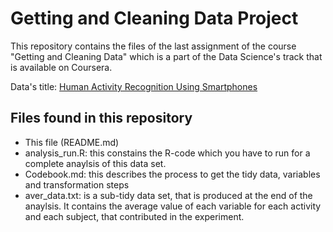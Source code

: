 # Getting and Cleaning Data Project
This repository contains the files of the  last assignment of the course "Getting and Cleaning Data" which is a part of the Data Science's track that is available on Coursera.

Data's title: [Human Activity Recognition Using Smartphones](http://archive.ics.uci.edu/ml/datasets/Human+Activity+Recognition+Using+Smartphones)

## Files found in this repository
- This file (README.md)
- analysis\_run.R: this constains the R-code which you have to run for a complete anaylsis of this data set.
- Codebook.md: this describes the process to get the tidy data, variables and transformation steps
- aver\_data.txt: is a sub-tidy data set, that is produced at the end of the anaylsis. It contains the average value of each variable for each activity and each subject, that contributed in the experiment.
